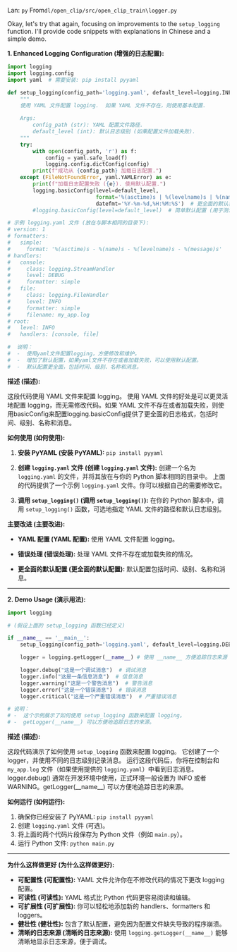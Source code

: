 Lan: `py` From`dl/open_clip/src/open_clip_train\logger.py`

Okay, let's try that again, focusing on improvements to the `setup_logging` function.  I'll provide code snippets with explanations in Chinese and a simple demo.

**1.  Enhanced Logging Configuration (增强的日志配置):**

```python
import logging
import logging.config
import yaml  # 需要安装: pip install pyyaml

def setup_logging(config_path='logging.yaml', default_level=logging.INFO):
    """
    使用 YAML 文件配置 logging.  如果 YAML 文件不存在，则使用基本配置.

    Args:
        config_path (str): YAML 配置文件路径.
        default_level (int): 默认日志级别 (如果配置文件加载失败).
    """
    try:
        with open(config_path, 'r') as f:
            config = yaml.safe_load(f)
            logging.config.dictConfig(config)
        print(f"成功从 {config_path} 加载日志配置.")
    except (FileNotFoundError, yaml.YAMLError) as e:
        print(f"加载日志配置失败 ({e}). 使用默认配置.")
        logging.basicConfig(level=default_level,
                            format='%(asctime)s | %(levelname)s | %(name)s | %(message)s',
                            datefmt='%Y-%m-%d,%H:%M:%S')  # 更全面的默认格式
        #logging.basicConfig(level=default_level)  # 简单默认配置 (用于测试)

# 示例 logging.yaml 文件 (放在与脚本相同的目录下):
# version: 1
# formatters:
#   simple:
#     format: '%(asctime)s - %(name)s - %(levelname)s - %(message)s'
# handlers:
#   console:
#     class: logging.StreamHandler
#     level: DEBUG
#     formatter: simple
#   file:
#     class: logging.FileHandler
#     level: INFO
#     formatter: simple
#     filename: my_app.log
# root:
#   level: INFO
#   handlers: [console, file]

#  说明：
#  -  使用yaml文件配置logging，方便修改和维护。
#  -  增加了默认配置，如果yaml文件不存在或者加载失败，可以使用默认配置。
#  -  默认配置更全面，包括时间、级别、名称和消息。

```

**描述 (描述):**

这段代码使用 YAML 文件来配置 logging。 使用 YAML 文件的好处是可以更灵活地配置 logging，而无需修改代码。如果 YAML 文件不存在或者加载失败，则使用basicConfig来配置logging.basicConfig提供了更全面的日志格式，包括时间、级别、名称和消息。

**如何使用 (如何使用):**

1.  **安装 PyYAML (安装 PyYAML):**  `pip install pyyaml`

2.  **创建 `logging.yaml` 文件 (创建 `logging.yaml` 文件):**  创建一个名为 `logging.yaml` 的文件，并将其放在与你的 Python 脚本相同的目录中。  上面的代码提供了一个示例 `logging.yaml` 文件。你可以根据自己的需要修改它。

3.  **调用 `setup_logging()` (调用 `setup_logging()`):**  在你的 Python 脚本中，调用 `setup_logging()` 函数，可选地指定 YAML 文件的路径和默认日志级别。

**主要改进 (主要改进):**

*   **YAML 配置 (YAML 配置):**  使用 YAML 文件配置 logging。

*   **错误处理 (错误处理):**  处理 YAML 文件不存在或加载失败的情况。

*   **更全面的默认配置 (更全面的默认配置):**  默认配置包括时间、级别、名称和消息。

---

**2.  Demo Usage (演示用法):**

```python
import logging

# (假设上面的 setup_logging 函数已经定义)

if __name__ == '__main__':
    setup_logging(config_path='logging.yaml', default_level=logging.DEBUG)  # 使用 YAML 配置

    logger = logging.getLogger(__name__) # 使用 __name__ 方便追踪日志来源

    logger.debug("这是一个调试消息")  # 调试消息
    logger.info("这是一条信息消息")  # 信息消息
    logger.warning("这是一个警告消息")  # 警告消息
    logger.error("这是一个错误消息")  # 错误消息
    logger.critical("这是一个严重错误消息")  # 严重错误消息

# 说明：
# -  这个示例展示了如何使用 setup_logging 函数来配置 logging。
# -  getLogger(__name__) 可以方便地追踪日志的来源。

```

**描述 (描述):**

这段代码演示了如何使用 `setup_logging` 函数来配置 logging。  它创建了一个 logger，并使用不同的日志级别记录消息。 运行这段代码后，你将在控制台和 `my_app.log` 文件（如果使用提供的 `logging.yaml`）中看到日志消息。  logger.debug() 通常在开发环境中使用，正式环境一般设置为 INFO 或者 WARNING。getLogger(\_\_name__) 可以方便地追踪日志的来源。

**如何运行 (如何运行):**

1.  确保你已经安装了 PyYAML: `pip install pyyaml`
2.  创建 `logging.yaml` 文件 (可选)。
3.  将上面的两个代码片段保存为 Python 文件（例如 `main.py`）。
4.  运行 Python 文件: `python main.py`

---

**为什么这样做更好 (为什么这样做更好):**

*   **可配置性 (可配置性):**  YAML 文件允许你在不修改代码的情况下更改 logging 配置。
*   **可读性 (可读性):**  YAML 格式比 Python 代码更容易阅读和编辑。
*   **可扩展性 (可扩展性):**  你可以轻松地添加新的 handlers、formatters 和 loggers。
*   **健壮性 (健壮性):** 包含了默认配置，避免因为配置文件缺失导致的程序崩溃。
*   **清晰的日志来源 (清晰的日志来源):** 使用 `logging.getLogger(__name__)` 能够清晰地显示日志来源，便于调试。
